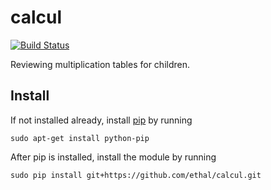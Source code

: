 # calcul
[![Build Status](https://travis-ci.org/Ethal/calcul.svg?branch=master)](https://travis-ci.org/Ethal/calcul)


Reviewing multiplication tables for children.

## Install ##

If not installed already, install [pip](https://pypi.python.org/pypi/pip) by running

`sudo apt-get install python-pip`

After pip is installed, install the module by running

`sudo pip install git+https://github.com/ethal/calcul.git`
